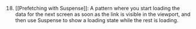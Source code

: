 18. [[Prefetching with Suspense]]: A pattern where you start loading the data for the next screen as soon as the link is visible in the viewport, and then use Suspense to show a loading state while the rest is loading.